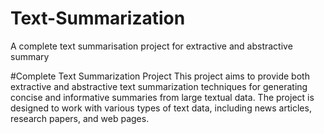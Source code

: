 # Text-Summarization
A complete text summarisation project for extractive and abstractive summary


#Complete Text Summarization Project
This project aims to provide both extractive and abstractive text summarization techniques for generating concise and informative summaries from large textual data. 
The project is designed to work with various types of text data, including news articles, research papers, and web pages.


